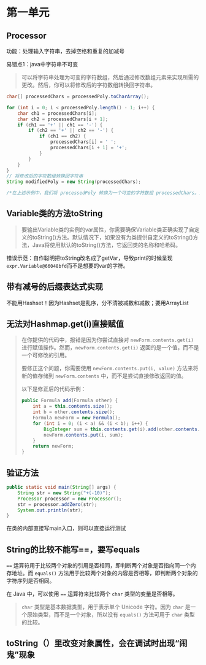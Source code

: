 # 第一单元

## Processor

功能：处理输入字符串，去掉空格和重复的加减号

易错点1：java中字符串不可变

> 可以将字符串处理为可变的字符数组，然后通过修改数组元素来实现所需的更改。然后，你可以将修改后的字符数组转换回字符串。

````java
char[] processedChars = processedPoly.toCharArray();

for (int i = 0; i < processedPoly.length() - 1; i++) {
    char ch1 = processedChars[i];
    char ch2 = processedChars[i + 1];
    if (ch1 == '+' || ch1 == '-') {
        if (ch2 == '+' || ch2 == '-') {
            if (ch1 == ch2) {
                processedChars[i] = ' ';
                processedChars[i + 1] = '+';
            }
        }
    }
}
// 将修改后的字符数组转换回字符串
String modifiedPoly = new String(processedChars);

/*在上述示例中，我们将 processedPoly 转换为一个可变的字符数组 processedChars。然后，我们使用字符数组进行遍历和修改。最后，我们将修改后的字符数组转换回字符串并打印输出。*/

````

## Variable类的方法toString

> 要输出Variable类的实例的var属性，你需要确保Variable类正确实现了自定义的toString()方法。默认情况下，如果没有为类提供自定义的toString()方法，Java将使用默认的toString()方法，它返回类的名称和哈希码。

错误示范：自作聪明把toString改名成了getVar，导致print的时候呈现`expr.Variable@66048bfd`而不是想要的var的字符。

## 带有减号的后缀表达式实现

不能用Hashset！因为Hashset是乱序，分不清被减数和减数；要用ArrayList

## 无法对Hashmap.get(i)直接赋值

> 在你提供的代码中，报错是因为你尝试直接对 `newForm.contents.get(i)` 进行赋值操作。然而，`newForm.contents.get(i)` 返回的是一个值，而不是一个可修改的引用。
>
> 要修正这个问题，你需要使用 `newForm.contents.put(i, value)` 方法来将新的值存储到 `newForm.contents` 中，而不是尝试直接修改返回的值。
>
> 以下是修正后的代码示例：
>
> ```java
> public Formula add(Formula other) {
>     int a = this.contents.size();
>     int b = other.contents.size();
>     Formula newForm = new Formula();
>     for (int i = 0; (i < a) && (i < b); i++) {
>         BigInteger sum = this.contents.get(i).add(other.contents.get(i));
>         newForm.contents.put(i, sum);
>     }
>     return newForm;
> }
> ```

## 验证方法

```java
public static void main(String[] args) {
    String str = new String("+(-10)");
    Processor processor = new Processor();
    str = processor.addZero(str);
    System.out.println(str);
}
```

在类的内部直接写main入口，则可以直接运行测试

## String的比较不能写==，要写equals

`==` 运算符用于比较两个对象的引用是否相同，即判断两个对象是否指向同一个内存地址。而 `equals()` 方法用于比较两个对象的内容是否相等，即判断两个对象的字符序列是否相同。

在 Java 中，可以使用 `==` 运算符来比较两个 `char` 类型的变量是否相等。

> `char` 类型是基本数据类型，用于表示单个 Unicode 字符。因为 `char` 是一个原始类型，而不是一个对象，所以没有 `equals()` 方法可用于 `char` 类型的比较。

## toString（）里改变对象属性，会在调试时出现“闹鬼”现象

